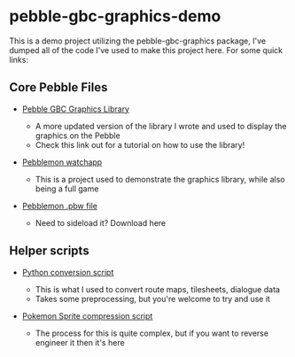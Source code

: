 # pebble-gbc-graphics-demo

This is a demo project utilizing the pebble-gbc-graphics package, I've dumped all of the code I've used to make this project here. For some quick links:

## Core Pebble Files

* [Pebble GBC Graphics Library](https://github.com/HarrisonAllen/pebble-gbc-graphics)
  * A more updated version of the library I wrote and used to display the graphics on the Pebble 
  * Check this link out for a tutorial on how to use the library!

* [Pebblemon watchapp](https://github.com/HarrisonAllen/pebble-gbc-graphics-demo/tree/master/pebblemon)
  * This is a project used to demonstrate the graphics library, while also being a full game

* [Pebblemon .pbw file](https://github.com/HarrisonAllen/pebble-gbc-graphics-demo/blob/master/pebblemon/pebblemon.pbw?raw=true)
  * Need to sideload it? Download here

## Helper scripts
* [Python conversion script](https://github.com/HarrisonAllen/pebble-gbc-graphics-demo/blob/master/resources/PokemonConverter.py)
  * This is what I used to convert route maps, tilesheets, dialogue data
  * Takes some preprocessing, but you're welcome to try and use it

* [Pokemon Sprite compression script](https://github.com/HarrisonAllen/pebble-gbc-graphics-demo/blob/master/resources/SourceImages/Pokemon/PokemonSprites/PokemonBattleSpriteConverter.py)
  * The process for this is quite complex, but if you want to reverse engineer it then it's here
